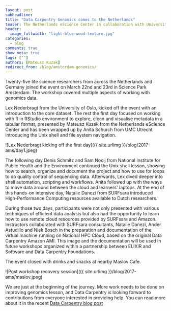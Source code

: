 ```yaml
---
layout: post
subheadline:
title: "Data Carpentry Genomics comes to the Netherlands"
teaser: The Netherlands eScience Center in collaboration with University Medical Center Utrecht, SURFsara and DTL/ELIXIR-NL organized one of the first Data Carpentry Genomics workshops in Europe.
header:
  image_fullwidth: "light-blue-wood-texture.jpg"
categories:
  - blog
comments: true
show_meta: true
tags: [""]
authors: [Mateusz Kuzak]
redirect_from: /blog/amsterdam-genomics/
---
```


Twenty-five life science researchers from across the Netherlands
and Germany joined the event on March 22nd and 23rd in Science Park
Amsterdam. The workshop covered multiple aspects of working with
genomics data.

Lex Nederbragt from the University of Oslo, kicked off the event
with an introduction to the core dataset. The rest the first day
focused on working with R in RStudio environment to explore, clean
and visualise metadata in a tabular format, presented by Mateusz Kuzak
from the Netherlands eScience Center and has been wrapped up by Anita
Schurch from UMC Utrecht introducing the Unix shell and file system
navigation.

![Lex Nederbragt kicking off the first day]({{ site.urlimg }}/blog/2017-ams/day1.jpeg)

The following day Denis Schmitz and Sam Nooij from National Institute
for Public Health and the Environment continued the Unix shell lesson,
showing how to search, organize and document the project and how to
use for loops to do quality control of sequencing data.  Afterwards,
Lex dived deeper into shell automation, scripting and workflows.
Anita followed up with the ways to move data around between the cloud
and learners' laptops. At the end of this hands-on intensive day,
Natalie Danezi from SURFsara introduced High-Performance Computing
resources available to Dutch researchers.

During those two days, participants were not only presented with
various techniques of efficient data analysis but also had the
opportunity to learn how to use remote cloud resources provided by
SURFsara and Amazon. Instructors collaborated with SURFsara
consultants, Natalie Danezi, Ander Astudillo and Niek Bosch in the
preparation and documentation of the virtual machine running on
National HPC Cloud, based on the original Data Carpentry Amazon AMI.
This image and the documentation will be used in future workshops
organized within a partnership between ELIXIR and Software and Data
Carpentry Foundations.

The event closed with drinks and snacks at nearby Maslov Cafe.

![Post workshop recovery session]({{ site.urlimg }}/blog/2017-ams/maslov.jpeg)

We are just at the beginning of the journey. More work needs to be
done on improving genomics lesson, and Data Carpentry is looking
forward to contributions from everyone interested in providing help.
You can read more about it in the recent [Data Carpentry blog post](http://www.datacarpentry.org/blog/genomics-lessons/)
